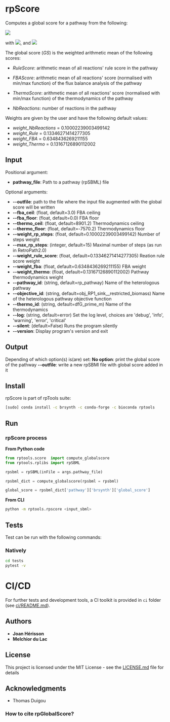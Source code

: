 # rpScore

Computes a global score for a pathway from the following:


<p><img src="https://render.githubusercontent.com/render/math?math=GS = \frac{1}{N} \sum_{i=1}^{N} Scores[i] \cdot Weights[i]"></p>

<p>with <img src="https://render.githubusercontent.com/render/math?math=N = \overline{Scores}">, and <img src="https://render.githubusercontent.com/render/math?math=Scores = [RuleScore, FBAScore, ThermoScore, NbReactions]"></p>


The global score (*GS*) is the weighted arithmetic mean of the following scores:

* *RuleScore*: arithmetic mean of all reactions' rule score in the pathway

* *FBAScore*: arithmetic mean of all reactions' score (normalised with min/max function) of the flux balance analysis of the pathway

* *ThermoScore*: arithmetic mean of all reactions' score (normalised with min/max function) of the thermodynamics of the pathway

* *NbReactions*: number of reactions in the pathway

Weights are given by the user and have the following default values:

* *weight_NbReactions* = 0.10002239003499142
* *weight_Rule* = 0.13346271414277305
* *weight_FBA* = 0.6348436269211155
* *weight_Thermo* = 0.13167126890112002


## Input

Positional argument:
* **pathway_file**: Path to a pathway (rpSBML) file

Optional arguments:
* **--outfile**: path to the file where the input file augmented with the global score will be written
* **--fba_ceil**: (float, default=3.0) FBA ceiling
* **--fba_floor**: (float, default=0.0) FBA floor
* **--thermo_ceil**: (float, default=8901.2) Thermodynamics ceiling
* **--thermo_floor**: (float, default=-7570.2) Thermodynamics floor
* **--weight_rp_steps**: (float, default=0.10002239003499142) Number of steps weight
* **--max_rp_steps**: (integer, default=15) Maximal number of steps (as run in RetroPath2.0)
* **--weight_rule_score**: (float, default=0.13346271414277305) Reation rule score weight
* **--weight_fba**: (float, default=0.6348436269211155) FBA weight
* **--weight_thermo**: (float, default=0.13167126890112002) Pathway thermodynamics weight
* **--pathway_id**: (string, default=rp_pathway) Name of the heterologous pathway
* **--objective_id**: (string, default=obj_RP1_sink__restricted_biomass) Name of the heterologous pathway objective function
* **--thermo_id**: (string, default=dfG_prime_m) Name of the thermodynamics
* **--log**: (string, default=error) Set the log level, choices are 'debug', 'info', 'warning', 'error', 'critical'
* **--silent**: (default=False) Runs the program silently
* **--version**: Display program's version and exit

## Output

Depending of which option(s) is(are) set:
**No option**: print the global score of the pathway
**--outfile**: write a new rpSBMl file with global score added in it


## Install
rpScore is part of rpTools suite:
```sh
[sudo] conda install -c brsynth -c conda-forge -c bioconda rptools
```

## Run

### rpScore process
**From Python code**
```python
from rptools.score  import compute_globalscore
from rptools.rplibs import rpSBML

rpsbml = rpSBML(inFile = args.pathway_file)

rpsbml_dict = compute_globalscore(rpsbml = rpsbml)

global_score = rpsbml_dict['pathway']['brsynth']['global_score']
```
**From CLI**
```sh
python -m rptools.rpscore <input_sbml>
```

## Tests
Test can be run with the following commands:

### Natively
```bash
cd tests
pytest -v
```

# CI/CD
For further tests and development tools, a CI toolkit is provided in `ci` folder (see [ci/README.md](ci/README.md)).

## Authors

* **Joan Hérisson**
* **Melchior du Lac**

## License

This project is licensed under the MIT License - see the [LICENSE.md](LICENSE.md) file for details

## Acknowledgments

* Thomas Duigou

### How to cite rpGlobalScore?